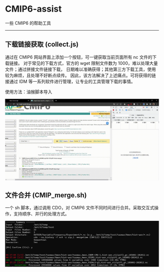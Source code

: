 # CMIP6-assist

一些 CMIP6 的帮助工具

---

## 下载链接获取 (collect.js)

通过在 CMIP6 网站界面上添加一个按钮，可一键获取当前页面所有 nc 文件的下载链接。
对于常见的下载方式，官方的 wget 限制文件数为 1000，难以处理大量文件；通过拼接文件链接下载，
日期难以准确获得；其他第三方下载工具，使用较为麻烦，且处理不好断点续传。
因此，该方法解决了上述痛点。可将获得的链接通过 IDM 等一系列软件进行管理，让专业的工具管理下载的事情。

使用方法：油猴脚本导入

![Alt Text](screenshot/getLink.gif)

## 文件合并 (CMIP_merge.sh)

一个 sh 脚本，通过调用 CDO，对 CMIP6 文件不同时间进行合并。采取交互式操作，支持顺序、并行的处理方式。

![Alt Text](screenshot/merge.png)
